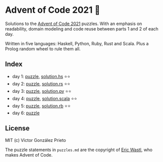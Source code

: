 # Advent of Code 2021 :christmas_tree:

Solutions to the [Advent of Code 2021](https://adventofcode.com/2021) puzzles. With an emphasis on readability, domain modeling and code reuse between parts 1 and 2 of each day.

Written in five languages: Haskell, Python, Ruby, Rust and Scala. Plus a Prolog random wheel to rule them all.

## Index

- day 1: [puzzle](./puzzles.md#----day-1-sonar-sweep----), [solution.hs](./solutions/haskell/app/Day01.hs) :star::star:
- day 2: [puzzle](./puzzles.md#----day-2-dive----), [solution.rs](./solutions/rust/src/bin/day02.rs) :star::star:
- day 3: [puzzle](./puzzles.md#----day-3-binary-diagnostic----), [solution.py](./solutions/python/day03.py) :star::star:
- day 4: [puzzle](./puzzles.md#----day-4-giant-squid----), [solution.scala](./solutions/scala/src/main/scala/Day04.scala) :star::star:
- day 5: [puzzle](./puzzles.md#----day-5-hydrothermal-venture----), [solution.rb](./solutions/ruby/day05.rb) :star::star:
- day 6: [puzzle](./puzzles.md#----day-6-lanternfish----)

## License

MIT (c) Víctor González Prieto

The puzzle statements in `puzzles.md` are the copyright of [Eric Wastl](https://adventofcode.com/2021/about), who makes Advent of Code.
